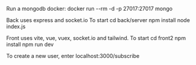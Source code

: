 Run a mongodb docker:
	docker run --rm -d -p 27017:27017 mongo

Back uses express and socket.io 
To start
    cd back/server
	npm install
	node index.js 

Front uses vite, vue, vuex, socket.io and tailwind.
To start
	cd front2
	npm install
	npm run dev

To create a new user, enter localhost:3000/subscribe 